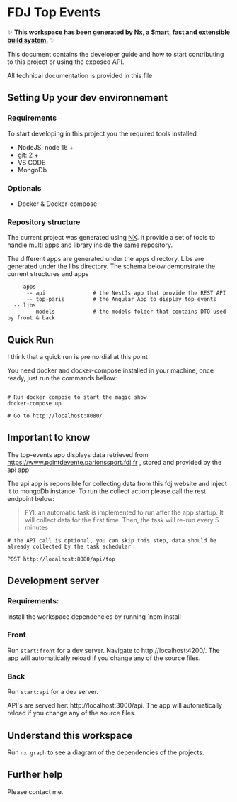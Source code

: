 # FDJ Top Events

✨ **This workspace has been generated by [Nx, a Smart, fast and extensible build system.](https://nx.dev)** ✨

This document contains the developer guide and how to start contributing to this project or using the exposed API.

All technical documentation is provided in this file

## Setting Up your dev environnement
### Requirements

To start developing in this project you the required tools installed

- NodeJS: node 16 +
- git: 2 +
- VS CODE
- MongoDb

### Optionals
- Docker & Docker-compose

### Repository structure

The current project was generated using [NX](https://nx.dev). It provide a set of tools to handle multi apps and library inside the same repository.

The different apps are generated under the apps directory. Libs are generated under the libs directory. The schema below demonstrate the current structures and apps

```
  -- apps
      -- api               # the NestJs app that provide the REST API 
      -- top-paris         # the Angular App to display top events
  -- libs
      -- models            # the models folder that contains DTO used by front & back

```

## Quick Run

I think that a quick run is premordial at this point

You need docker and docker-compose installed in your machine, once ready, just run the commands bellow:

```shell

# Run docker compose to start the magic show
docker-compose up

# Go to http://localhost:8080/ 

```

## Important to know

The top-events app displays data retrieved from https://www.pointdevente.parionssport.fdj.fr , stored and provided by the api app

The api app is reponsible for collecting data from this fdj website and inject it to mongoDb instance. To run the collect action please call the rest endpoint below:

> FYI: an automatic task is implemented to run after the app startup. It will collect data for the first time. Then, the task will re-run every 5 minutes

```
# the API call is optional, you can skip this step, data should be already collected by the task schedular

POST http://localhost:8080/api/top
```


## Development server

### Requirements:

Install the workspace dependencies by running `npm install

### Front
Run `start:front` for a dev server. Navigate to http://localhost:4200/. The app will automatically reload if you change any of the source files.

### Back

Run `start:api` for a dev server. 

API's are served her: http://localhost:3000/api. The app will automatically reload if you change any of the source files.

## Understand this workspace

Run `nx graph` to see a diagram of the dependencies of the projects.

## Further help

Please contact me.

